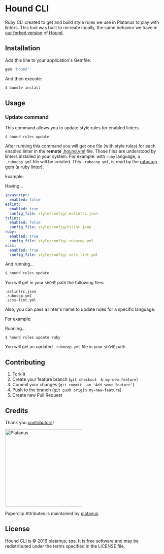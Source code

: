 # Hound CLI

Ruby CLI created to get and build style rules we use in Platanus to play with linters.
This tool was built to recreate locally, the same behavior we have in [our forked version](https://github.com/platanus/hound) of [Hound](https://github.com/houndci/hound).

## Installation

Add this line to your application's Gemfile:

```ruby
gem 'hound'
```

And then execute:

```bash
$ bundle install
```

## Usage

### Update command

This command allows you to update style rules for enabled linters.

```
$ hound rules update
```

After running this command you will get one file (with style rules) for each enabled linter in the **remote** [.hound.yml](https://raw.githubusercontent.com/platanus/la-guia/master/.hound.yml) file. Those files are understood by linters installed in your system. For example: with `ruby` language, a `.rubocop.yml` file will be created. This `.rubocop.yml`, is read by the [rubocop gem](https://github.com/bbatsov/rubocop) (a ruby linter).

Example:

Having...

```yaml
javascript:
  enabled: false
eslint:
  enabled: true
  config_file: style/config/.eslintrc.json
tslint:
  enabled: false
  config_file: style/config/tslint.json
ruby:
  enabled: true
  config_file: style/config/.rubocop.yml
scss:
  enabled: true
  config_file: style/config/.scss-lint.yml
```

And running...

```bash
$ hound rules update
```

You will get in your `$HOME` path the following files:

```
.eslintrc.json
.rubocop.yml
.scss-lint.yml
```

Also, you can pass a linter's name to update rules for a specific language.

For example:

Running...

```
$ hound rules update ruby
```

You will get an updated `.rubocop.yml` file in your `$HOME` path.

## Contributing

1. Fork it
2. Create your feature branch (`git checkout -b my-new-feature`)
3. Commit your changes (`git commit -am 'Add some feature'`)
4. Push to the branch (`git push origin my-new-feature`)
5. Create new Pull Request

## Credits

Thank you [contributors](https://github.com/platanus/hound-cli/graphs/contributors)!

<img src="http://platan.us/gravatar_with_text.png" alt="Platanus" width="250"/>

Paperclip Attributes is maintained by [platanus](http://platan.us).

## License

Hound CLI is © 2016 platanus, spa. It is free software and may be redistributed under the terms specified in the LICENSE file.
